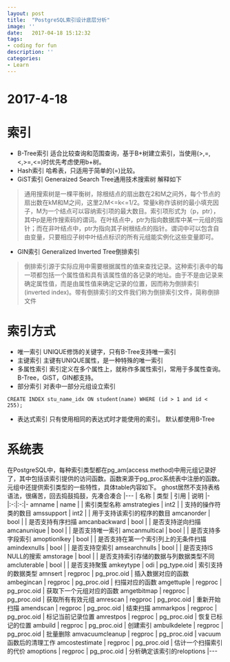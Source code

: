 ```yaml
---
layout: post
title:  "PostgreSQL索引设计底层分析"
image: ''
date:   2017-04-18 15:12:32
tags:
- coding for fun
description: ''
categories:
- Learn 
---
```


# 2017-4-18
# 索引
- B-Tree索引
适合比较查询和范围查询，基于B+树建立索引，当使用(>,=,<,>=,<=)时优先考虑使用b+树。
- Hash索引
哈希表，只适用于简单的(=)比较。
- GiST索引
Generaized Search Tree通用技术搜索树 解释如下
> 通用搜索树是一棵平衡树，除根结点的扇出数在2和M之间外，每个节点的扇出数在kM和M之间，这里2/M<=k<=1/2。常量k称作该树的最小填充因子，M为一个结点可以容纳索引项的最大数目。索引项形式为（p，ptr），其中p是用作搜索码的谓词。在叶结点中，ptr为指向数据库中某一元组的指针；而在非叶结点中，ptr为指向其子树根结点的指针。谓词中可以包含自由变量，只要相应子树中叶结点标识的所有元组能实例化这些变量即可。

- GIN索引
Generalized Inverted Tree倒排索引
> 倒排索引源于实际应用中需要根据属性的值来查找记录。这种索引表中的每一项都包括一个属性值和具有该属性值的各记录的地址。由于不是由记录来确定属性值，而是由属性值来确定记录的位置，因而称为倒排索引(inverted index)。带有倒排索引的文件我们称为倒排索引文件，简称倒排文件
# 索引方式
- 唯一索引
UNIQUE修饰的关键字，只有B-Tree支持唯一索引
- 主键索引
主键有UNIQUE属性，是一种特殊的唯一索引
- 多属性索引
索引定义在多个属性上，就称作多属性索引，常用于多属性查询。B-Tree，GiST，GIN都支持。
- 部分索引
对表中一部分元组设立索引
```
CREATE INDEX stu_name_idx ON student(name) WHERE (id > 1 and id < 255);
```
- 表达式索引
只有使用相同的表达式时才能使用的索引。
默认都使用B-Tree
# 系统表
在PostgreSQL中，每种索引类型都在pg_am(access method)中用元组记录好了，其中包括该索引提供的访问函数。函数来源于pg_proc系统表中注册的函数。元组中还提供索引类型的一些特性，具体table内容如下。
ghost居然不支持表格语法，很痛苦，回去捣鼓捣鼓，先凑合凑合
|---
| 名称 | 类型 | 引用 | 说明
|-|:-:|:-:|-
amname | name  | | 索引类型名称
amstrategies | int2  | | 支持的操作符类的数目
amssupport | int2  | | 用于支持该索引的程序的数目
amcanorder | bool | | 是否支持有序扫描
amcanbackward | bool | | 是否支持逆向扫描
amcanunique | bool | | 是否支持唯一索引
amcanmultical | bool | | 是否支持多字段索引
amoptionlkey | bool | | 是否支持在第一个索引列上的无条件扫描
amindexnulls | bool | | 是否支持空索引
amsearchnulls | bool | | 是否支持IS NULL的搜索
amstorage | bool | | 是否支持索引存储的数据与列数据类型不同
amcluterable | bool | | 是否支持聚簇
amkeytype | odi | pg_type.oid | 索引支持的数据类型
amnsert | regproc | pg_proc.oid | 插入数据对应的函数
ambegincan | regproc | pg_proc.oid | 扫描对应的函数
amgettuple | regproc | pg_proc.oid | 获取下一个元组对应的函数
amgetbitmap | regproc | pg_proc.oid | 获取所有有效元组
amrescan | regproc | pg_proc.oid | 重新开始扫描
amendscan | regproc | pg_proc.oid | 结束扫描
ammarkpos | regproc | pg_proc.oid | 标记当前记录位置
amrestpos | regproc | pg_proc.oid | 恢复已标记的位置
ambuild | regproc | pg_proc.oid | 创建索引
ambulkdelete | regproc | pg_proc.oid | 批量删除
amvacuumcleanup | regproc | pg_proc.oid | vacuum函数后的清理工作
amcostestimate | regproc | pg_proc.oid | 估计一个扫描索引的代价
amoptions | regproc | pg_proc.oid | 分析确定该索引的reloptions
|---
